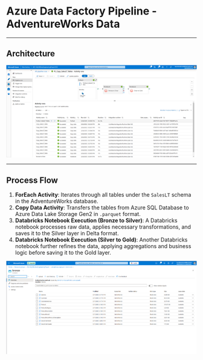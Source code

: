 # Azure Data Factory Pipeline - AdventureWorks Data

---

## Architecture  
<div align="center">
    <img src="https://raw.githubusercontent.com/juancarlosierrac/SQLDB-AzureDataEngineeringProject/main/images/Azure%20Data%20Factory%20PL.png" width="1000px"/>
</div>  

---

## Process Flow  
1. **ForEach Activity**: Iterates through all tables under the `SalesLT` schema in the AdventureWorks database.
2. **Copy Data Activity**: Transfers the tables from Azure SQL Database to Azure Data Lake Storage Gen2 in `.parquet` format.
3. **Databricks Notebook Execution (Bronze to Silver)**: A Databricks notebook processes raw data, applies necessary transformations, and saves it to the Silver layer in Delta format.
4. **Databricks Notebook Execution (Silver to Gold)**: Another Databricks notebook further refines the data, applying aggregations and business logic before saving it to the Gold layer.

<div align="center">
<img src="https://raw.githubusercontent.com/juancarlosierrac/SQLDB-AzureDataEngineeringProject/main/images/Bronze_Data.png" width="1000px"/>
</div>